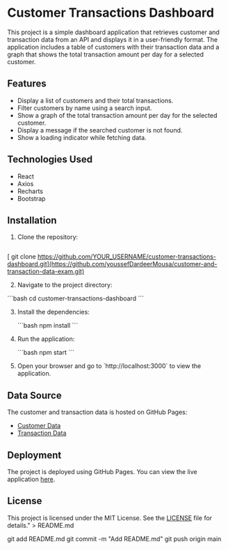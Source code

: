 # Customer Transactions Dashboard

This project is a simple dashboard application that retrieves customer and transaction data from an API and displays it in a user-friendly format. The application includes a table of customers with their transaction data and a graph that shows the total transaction amount per day for a selected customer.

## Features

- Display a list of customers and their total transactions.
- Filter customers by name using a search input.
- Show a graph of the total transaction amount per day for the selected customer.
- Display a message if the searched customer is not found.
- Show a loading indicator while fetching data.

## Technologies Used

- React
- Axios
- Recharts
- Bootstrap

## Installation

1. Clone the repository: 

   ```bash
  [ git clone https://github.com/YOUR_USERNAME/customer-transactions-dashboard.git](https://github.com/youssefDardeerMousa/customer-and-transaction-data-exam.git)

  2. Navigate to the project directory:

   \`\`\`bash
   cd customer-transactions-dashboard
   \`\`\`

3. Install the dependencies:

   \`\`\`bash
   npm install
   \`\`\`

4. Run the application:

   \`\`\`bash
   npm start
   \`\`\`

5. Open your browser and go to \`http://localhost:3000\` to view the application.

## Data Source

The customer and transaction data is hosted on GitHub Pages:

- [Customer Data](https://youssefdardeermousa.github.io/customer-data/customer.json)
- [Transaction Data](https://youssefdardeermousa.github.io/transition-data/transition.json)

## Deployment

The project is deployed using GitHub Pages. You can view the live application [here](https://YOUR_USERNAME.github.io/customer-transactions-dashboard).

## License

This project is licensed under the MIT License. See the [LICENSE](LICENSE) file for details." > README.md

git add README.md
git commit -m "Add README.md"
git push origin main
